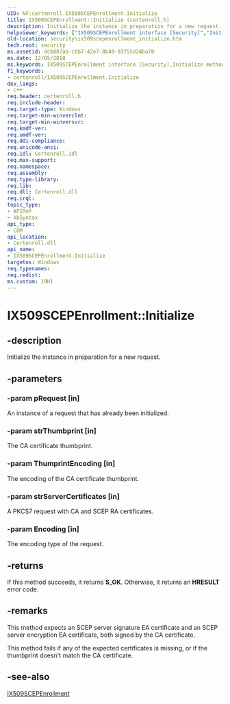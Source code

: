 ```yaml
---
UID: NF:certenroll.IX509SCEPEnrollment.Initialize
title: IX509SCEPEnrollment::Initialize (certenroll.h)
description: Initialize the instance in preparation for a new request.
helpviewer_keywords: ["IX509SCEPEnrollment interface [Security]","Initialize method","IX509SCEPEnrollment.Initialize","IX509SCEPEnrollment::Initialize","Initialize","Initialize method [Security]","Initialize method [Security]","IX509SCEPEnrollment interface","certenroll/IX509SCEPEnrollment::Initialize","security.ix509scepenrollment_initialize"]
old-location: security\ix509scepenrollment_initialize.htm
tech.root: security
ms.assetid: dcb887ab-c8b7-42e7-8b49-93755d24ba70
ms.date: 12/05/2018
ms.keywords: IX509SCEPEnrollment interface [Security],Initialize method, IX509SCEPEnrollment.Initialize, IX509SCEPEnrollment::Initialize, Initialize, Initialize method [Security], Initialize method [Security],IX509SCEPEnrollment interface, certenroll/IX509SCEPEnrollment::Initialize, security.ix509scepenrollment_initialize
f1_keywords:
- certenroll/IX509SCEPEnrollment.Initialize
dev_langs:
- c++
req.header: certenroll.h
req.include-header: 
req.target-type: Windows
req.target-min-winverclnt: 
req.target-min-winversvr: 
req.kmdf-ver: 
req.umdf-ver: 
req.ddi-compliance: 
req.unicode-ansi: 
req.idl: Certenroll.idl
req.max-support: 
req.namespace: 
req.assembly: 
req.type-library: 
req.lib: 
req.dll: Certenroll.dll
req.irql: 
topic_type:
- APIRef
- kbSyntax
api_type:
- COM
api_location:
- Certenroll.dll
api_name:
- IX509SCEPEnrollment.Initialize
targetos: Windows
req.typenames: 
req.redist: 
ms.custom: 19H1
---
```


# IX509SCEPEnrollment::Initialize


## -description


Initialize the instance in preparation for a new request.


## -parameters




### -param pRequest [in]

An instance of a request that has already been initialized.


### -param strThumbprint [in]

The CA certificate thumbprint.


### -param ThumprintEncoding [in]

The encoding of the CA certificate thumbprint.


### -param strServerCertificates [in]

A PKCS7 request with CA and SCEP RA certificates.


### -param Encoding [in]

The encoding type of the request.


## -returns



If this method succeeds, it returns <b xmlns:loc="http://microsoft.com/wdcml/l10n">S_OK</b>. Otherwise, it returns an <b xmlns:loc="http://microsoft.com/wdcml/l10n">HRESULT</b> error code.




## -remarks



This method expects an SCEP server signature EA certificate and an SCEP server encryption EA certificate, both signed by the CA certificate.

This method fails if any of the expected certificates is missing, or if the thumbprint doesn't match the CA certificate.




## -see-also




<a href="https://docs.microsoft.com/windows/desktop/api/certenroll/nn-certenroll-ix509scepenrollment">IX509SCEPEnrollment</a>
 

 

